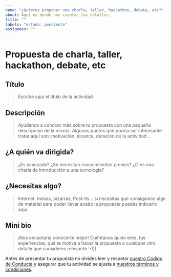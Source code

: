 ```yaml
---
name: "¿Quieres proponer una charla, taller, hackathon, debate, etc?"
about: Aquí es donde nos cuentas los detalles.
title: ""
labels: "estado: pendiente"
assignees: ""
---
```


# Propuesta de charla, taller, hackathon, debate, etc

## Título

> Escribe aquí el título de la actividad

## Descripción

> Ayúdanos a conocer más sobre tu propuesta con una pequeña descripción de la misma. Algunos puntos que podría ser interesante tratar aquí son: motivación, alcance, duración de la actividad...

## ¿A quién va dirigida?

> ¿Es avanzada? ¿Se necesitan conocimientos previos? ¿O es una charla de introducción a una tecnología?

## ¿Necesitas algo?

> Internet, mesas, pizarras, Post-its... si necesitas que consigamos algo de material para poder llevar acabo la propuesta puedes indicarlo aquí.

## Mini bio

> ¡Nos encantaría conocerte mejor! Cuéntanos quién eres, tus experiencias, qué te motiva a hacer la propuesta o cualquier otro detalle que consideres relevante :-)))

Antes de presentar tu propuesta no olvides leer y respetar [nuestro Código de Conducta](https://github.com/asturiasjs/activities/blob/master/CODE_OF_CONDUCT.md) y asegurar que tu actividad se ajusta a [nuestros términos y condiciones](https://github.com/asturiasjs/activities/blob/master/TERMS.md).
